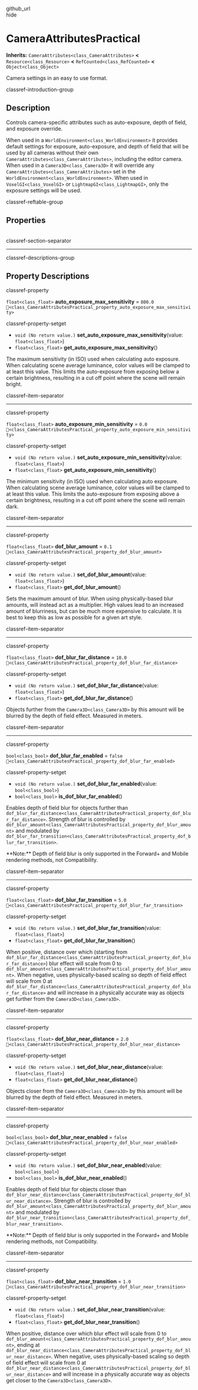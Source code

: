 github\_url  
hide

# CameraAttributesPractical

**Inherits:** `CameraAttributes<class_CameraAttributes>` **&lt;**
`Resource<class_Resource>` **&lt;** `RefCounted<class_RefCounted>`
**&lt;** `Object<class_Object>`

Camera settings in an easy to use format.

classref-introduction-group

## Description

Controls camera-specific attributes such as auto-exposure, depth of
field, and exposure override.

When used in a `WorldEnvironment<class_WorldEnvironment>` it provides
default settings for exposure, auto-exposure, and depth of field that
will be used by all cameras without their own
`CameraAttributes<class_CameraAttributes>`, including the editor camera.
When used in a `Camera3D<class_Camera3D>` it will override any
`CameraAttributes<class_CameraAttributes>` set in the
`WorldEnvironment<class_WorldEnvironment>`. When used in
`VoxelGI<class_VoxelGI>` or `LightmapGI<class_LightmapGI>`, only the
exposure settings will be used.

classref-reftable-group

## Properties

<table>
<tbody>
<tr>
</tr>
<tr>
</tr>
<tr>
</tr>
<tr>
</tr>
<tr>
</tr>
<tr>
</tr>
<tr>
</tr>
<tr>
</tr>
<tr>
</tr>
</tbody>
</table>

classref-section-separator

------------------------------------------------------------------------

classref-descriptions-group

## Property Descriptions

classref-property

`float<class_float>` **auto\_exposure\_max\_sensitivity** = `800.0`
`🔗<class_CameraAttributesPractical_property_auto_exposure_max_sensitivity>`

classref-property-setget

-   `void (No return value.)`
    **set\_auto\_exposure\_max\_sensitivity**(value:
    `float<class_float>`)
-   `float<class_float>` **get\_auto\_exposure\_max\_sensitivity**()

The maximum sensitivity (in ISO) used when calculating auto exposure.
When calculating scene average luminance, color values will be clamped
to at least this value. This limits the auto-exposure from exposing
below a certain brightness, resulting in a cut off point where the scene
will remain bright.

classref-item-separator

------------------------------------------------------------------------

classref-property

`float<class_float>` **auto\_exposure\_min\_sensitivity** = `0.0`
`🔗<class_CameraAttributesPractical_property_auto_exposure_min_sensitivity>`

classref-property-setget

-   `void (No return value.)`
    **set\_auto\_exposure\_min\_sensitivity**(value:
    `float<class_float>`)
-   `float<class_float>` **get\_auto\_exposure\_min\_sensitivity**()

The minimum sensitivity (in ISO) used when calculating auto exposure.
When calculating scene average luminance, color values will be clamped
to at least this value. This limits the auto-exposure from exposing
above a certain brightness, resulting in a cut off point where the scene
will remain dark.

classref-item-separator

------------------------------------------------------------------------

classref-property

`float<class_float>` **dof\_blur\_amount** = `0.1`
`🔗<class_CameraAttributesPractical_property_dof_blur_amount>`

classref-property-setget

-   `void (No return value.)` **set\_dof\_blur\_amount**(value:
    `float<class_float>`)
-   `float<class_float>` **get\_dof\_blur\_amount**()

Sets the maximum amount of blur. When using physically-based blur
amounts, will instead act as a multiplier. High values lead to an
increased amount of blurriness, but can be much more expensive to
calculate. It is best to keep this as low as possible for a given art
style.

classref-item-separator

------------------------------------------------------------------------

classref-property

`float<class_float>` **dof\_blur\_far\_distance** = `10.0`
`🔗<class_CameraAttributesPractical_property_dof_blur_far_distance>`

classref-property-setget

-   `void (No return value.)` **set\_dof\_blur\_far\_distance**(value:
    `float<class_float>`)
-   `float<class_float>` **get\_dof\_blur\_far\_distance**()

Objects further from the `Camera3D<class_Camera3D>` by this amount will
be blurred by the depth of field effect. Measured in meters.

classref-item-separator

------------------------------------------------------------------------

classref-property

`bool<class_bool>` **dof\_blur\_far\_enabled** = `false`
`🔗<class_CameraAttributesPractical_property_dof_blur_far_enabled>`

classref-property-setget

-   `void (No return value.)` **set\_dof\_blur\_far\_enabled**(value:
    `bool<class_bool>`)
-   `bool<class_bool>` **is\_dof\_blur\_far\_enabled**()

Enables depth of field blur for objects further than
`dof_blur_far_distance<class_CameraAttributesPractical_property_dof_blur_far_distance>`.
Strength of blur is controlled by
`dof_blur_amount<class_CameraAttributesPractical_property_dof_blur_amount>`
and modulated by
`dof_blur_far_transition<class_CameraAttributesPractical_property_dof_blur_far_transition>`.

\*\*Note:\*\* Depth of field blur is only supported in the Forward+ and
Mobile rendering methods, not Compatibility.

classref-item-separator

------------------------------------------------------------------------

classref-property

`float<class_float>` **dof\_blur\_far\_transition** = `5.0`
`🔗<class_CameraAttributesPractical_property_dof_blur_far_transition>`

classref-property-setget

-   `void (No return value.)` **set\_dof\_blur\_far\_transition**(value:
    `float<class_float>`)
-   `float<class_float>` **get\_dof\_blur\_far\_transition**()

When positive, distance over which (starting from
`dof_blur_far_distance<class_CameraAttributesPractical_property_dof_blur_far_distance>`)
blur effect will scale from 0 to
`dof_blur_amount<class_CameraAttributesPractical_property_dof_blur_amount>`.
When negative, uses physically-based scaling so depth of field effect
will scale from 0 at
`dof_blur_far_distance<class_CameraAttributesPractical_property_dof_blur_far_distance>`
and will increase in a physically accurate way as objects get further
from the `Camera3D<class_Camera3D>`.

classref-item-separator

------------------------------------------------------------------------

classref-property

`float<class_float>` **dof\_blur\_near\_distance** = `2.0`
`🔗<class_CameraAttributesPractical_property_dof_blur_near_distance>`

classref-property-setget

-   `void (No return value.)` **set\_dof\_blur\_near\_distance**(value:
    `float<class_float>`)
-   `float<class_float>` **get\_dof\_blur\_near\_distance**()

Objects closer from the `Camera3D<class_Camera3D>` by this amount will
be blurred by the depth of field effect. Measured in meters.

classref-item-separator

------------------------------------------------------------------------

classref-property

`bool<class_bool>` **dof\_blur\_near\_enabled** = `false`
`🔗<class_CameraAttributesPractical_property_dof_blur_near_enabled>`

classref-property-setget

-   `void (No return value.)` **set\_dof\_blur\_near\_enabled**(value:
    `bool<class_bool>`)
-   `bool<class_bool>` **is\_dof\_blur\_near\_enabled**()

Enables depth of field blur for objects closer than
`dof_blur_near_distance<class_CameraAttributesPractical_property_dof_blur_near_distance>`.
Strength of blur is controlled by
`dof_blur_amount<class_CameraAttributesPractical_property_dof_blur_amount>`
and modulated by
`dof_blur_near_transition<class_CameraAttributesPractical_property_dof_blur_near_transition>`.

\*\*Note:\*\* Depth of field blur is only supported in the Forward+ and
Mobile rendering methods, not Compatibility.

classref-item-separator

------------------------------------------------------------------------

classref-property

`float<class_float>` **dof\_blur\_near\_transition** = `1.0`
`🔗<class_CameraAttributesPractical_property_dof_blur_near_transition>`

classref-property-setget

-   `void (No return value.)`
    **set\_dof\_blur\_near\_transition**(value: `float<class_float>`)
-   `float<class_float>` **get\_dof\_blur\_near\_transition**()

When positive, distance over which blur effect will scale from 0 to
`dof_blur_amount<class_CameraAttributesPractical_property_dof_blur_amount>`,
ending at
`dof_blur_near_distance<class_CameraAttributesPractical_property_dof_blur_near_distance>`.
When negative, uses physically-based scaling so depth of field effect
will scale from 0 at
`dof_blur_near_distance<class_CameraAttributesPractical_property_dof_blur_near_distance>`
and will increase in a physically accurate way as objects get closer to
the `Camera3D<class_Camera3D>`.
